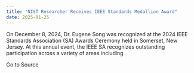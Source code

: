 ```yaml
---
title: "NIST Researcher Receives IEEE Standards Medallion Award"
date: 2025-01-25
---
```


On December 8, 2024, Dr. Eugene Song was recognized at the 2024 IEEE Standards Association (SA) Awards Ceremony held in Somerset, New Jersey. At this annual event, the IEEE SA recognizes outstanding participation across a variety of areas including

Go to Source
